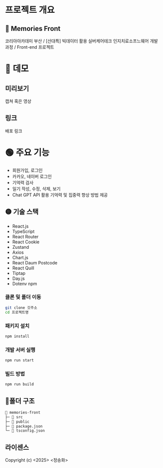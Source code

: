 # 프로젝트 개요
## 🔴 Memories Front
코리아아카데미 부산 / [산대특] 빅데이터 활용 실버케어테크 인지치료소프느웨어 개발 과정 / Front-end 프로젝트

# 🔵 데모
## 미리보기
캡쳐 혹은 영상
## 링크
배포 링크

# 🟢 주요 기능
- 회원가입, 로그인
- 카카오, 네이버 로그인
- 기억력 검사
- 일기 작성, 수정, 삭제, 보기
- Chat GPT API 활용 기억력 및 집중력 향상 방법 제공

## 🟡 기술 스택
- React.js
- TypeScript
- React Router
- React Cookie
- Zustand
- Axios
- Chart.js
- React Daum Postcode
- React Quill
- Tiptap
- Day.js
- Dotenv
npm
### 클론 및 폴더 이동
```bash
git clone 깃주소
cd 프로젝트명
```

### 패키지 설치
```bash
npm install
```

### 개발 서버 실행

```bash
npm run start
```

### 빌드 방법
```bash
npm run build
```

## 📂폴더 구조
```md
📂 memories-front
├─ 📂 src
├─ 📂 public
├─ 📃 package.json
└─ 📃 tsconfig.json
```

## 라이센스

Copyright (c) <2025> <정송화>
